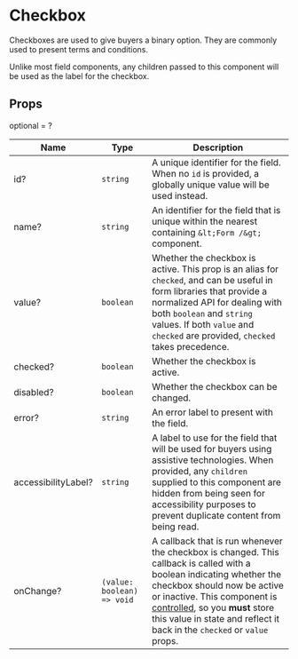# Checkbox

Checkboxes are used to give buyers a binary option. They are commonly used to
present terms and conditions.

Unlike most field components, any children passed to this component will be used
as the label for the checkbox.

## Props

optional = ?

| Name                | Type                                  | Description                                                                                                                                                                                                                                                                                                                                                   |
| ------------------- | ------------------------------------- | ------------------------------------------------------------------------------------------------------------------------------------------------------------------------------------------------------------------------------------------------------------------------------------------------------------------------------------------------------------- |
| id?                 | <code>string</code>                   | A unique identifier for the field. When no `id` is provided, a globally unique value will be used instead.                                                                                                                                                                                                                                                    |
| name?               | <code>string</code>                   | An identifier for the field that is unique within the nearest containing `&lt;Form /&gt;` component.                                                                                                                                                                                                                                                          |
| value?              | <code>boolean</code>                  | Whether the checkbox is active. This prop is an alias for `checked`, and can be useful in form libraries that provide a normalized API for dealing with both `boolean` and `string` values. If both `value` and `checked` are provided, `checked` takes precedence.                                                                                           |
| checked?            | <code>boolean</code>                  | Whether the checkbox is active.                                                                                                                                                                                                                                                                                                                               |
| disabled?           | <code>boolean</code>                  | Whether the checkbox can be changed.                                                                                                                                                                                                                                                                                                                          |
| error?              | <code>string</code>                   | An error label to present with the field.                                                                                                                                                                                                                                                                                                                     |
| accessibilityLabel? | <code>string</code>                   | A label to use for the field that will be used for buyers using assistive technologies. When provided, any `children` supplied to this component are hidden from being seen for accessibility purposes to prevent duplicate content from being read.                                                                                                          |
| onChange?           | <code>(value: boolean) => void</code> | A callback that is run whenever the checkbox is changed. This callback is called with a boolean indicating whether the checkbox should now be active or inactive. This component is [controlled](https://reactjs.org/docs/forms.html#controlled-components), so you **must** store this value in state and reflect it back in the `checked` or `value` props. |
